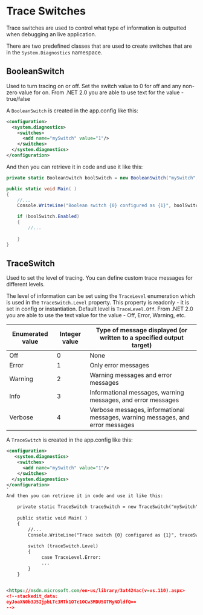 # Trace Switches

Trace switches are used to control what type of information is outputted when debugging an live application.

There are two predefined classes that are used to create switches that are in the `System.Diagnostics` namespace.


## BooleanSwitch

Used to turn tracing on or off. Set the switch value to 0 for off and any non-zero value for on. From .NET 2.0 you are able to use text for the value - true/false  

A `BooleanSwitch` is created in the app.config like this:  

```xml
<configuration>  
  <system.diagnostics>  
    <switches>  
      <add name="mySwitch" value="1"/>  
    </switches>  
  </system.diagnostics>
</configuration>
```

And then you can retrieve it in code and use it like this:

```csharp
private static BooleanSwitch boolSwitch = new BooleanSwitch("mySwitch", "Switch in config file");

public static void Main( )
{
    //...
    Console.WriteLine("Boolean switch {0} configured as {1}", boolSwitch.DisplayName, boolSwitch.Enabled.ToString());

    if (boolSwitch.Enabled)
    {
        //...
   
    }
}
```

## TraceSwitch

Used to set the level of tracing. You can define custom trace messages for different levels.
 
The level of information can be set using the `TraceLevel` enumeration which is used in the `TraceSwitch.Level` property. This property is readonly - it is set in config or instantiation. Default level is `TraceLevel.Off`. From .NET 2.0 you are able to use the text value for the value - Off, Error, Warning, etc.


| Enumerated value | Integer value | Type of message displayed (or written to a specified output target)            |
|------------------|---------------|--------------------------------------------------------------------------------|
| Off              | 0             | None                                                                           |
| Error            | 1             | Only error messages                                                            |
| Warning          | 2             | Warning messages and error messages                                            |
| Info             | 3             | Informational messages, warning messages, and error messages                   |
| Verbose          | 4             | Verbose messages, informational messages, warning messages, and error messages |
  


A `TraceSwitch` is created in the app.config like this:
      
```xml
<configuration>  
   <system.diagnostics>
    <switches>
      <add name="mySwitch" value="1"/>
    </switches>
  </system.diagnostics>
</configuration>
`
And then you can retrieve it in code and use it like this:

    private static TraceSwitch traceSwitch = new TraceSwitch("mySwitch", "Switch in config file");
    
    public static void Main( )
    {
        //...
        Console.WriteLine("Trace switch {0} configured as {1}", traceSwitch.DisplayName, traceSwitch.Level.ToString());
        
        switch (traceSwitch.Level)
        {
             case TraceLevel.Error:
             ... 
        }
    }
      

<https://msdn.microsoft.com/en-us/library/3at424ac(v=vs.110).aspx>
<!--stackedit_data:
eyJoaXN0b3J5IjpbLTc3MTk1OTc1OCw3MDU5OTMyNDldfQ==
-->